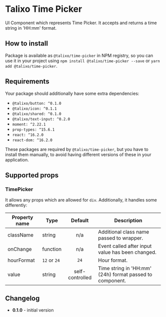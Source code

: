 # Talixo Time Picker

UI Component which represents Time Picker. It accepts and returns a time string in 'HH:mm' format.

## How to install

Package is available as `@talixo/time-picker` in NPM registry, so you can use it in your project
using `npm install @talixo/time-picker --save` or `yarn add @talixo/time-picker`.

## Requirements

Your package should additionally have some extra dependencies:

- `@talixo/button: ^0.1.0`
- `@talixo/icon: ^0.1.1`
- `@talixo/shared: ^0.1.0`
- `@talixo/text-input: ^0.2.0`
- `moment: ^2.22.1`
- `prop-types: ^15.6.1`
- `react: ^16.2.0`
- `react-dom: ^16.2.0`

These packages are required by `@talixo/time-picker`, but you have to install them manually,
to avoid having different versions of these in your application.

## Supported props

### TimePicker

It allows any props which are allowed for `div`. Additionally, it handles some differently:

Property name | Type         | Default         | Description
--------------|--------------|:---------------:|--------------------------------
className     | string       | n/a             | Additional class name passed to wrapper.
onChange      | function     | n/a             | Event called after input value has been changed.
hourFormat    | `12` or `24` | `24`            | Hour format.
value         | string       | self-controlled | Time string in 'HH:mm' (24h) format passed to component.

## Changelog

- **0.1.0** - initial version
